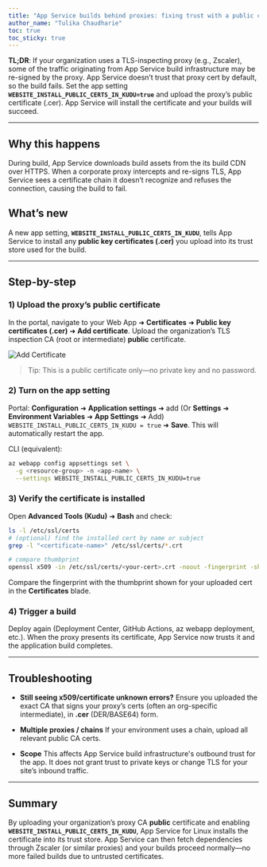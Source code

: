 ```yaml
---
title: "App Service builds behind proxies: fixing trust with a public certificate on Azure App Service for Linux"
author_name: "Tulika Chaudharie"
toc: true
toc_sticky: true
---
```


**TL;DR**: If your organization uses a TLS-inspecting proxy (e.g., Zscaler), some of the traffic originating from App Service build infrastructure may be re-signed by the proxy. App Service doesn’t trust that proxy cert by default, so the build fails.
Set the app setting **`WEBSITE_INSTALL_PUBLIC_CERTS_IN_KUDU=true`** and upload the proxy’s public certificate (.cer). App Service will install the certificate and your builds will succeed.

---

## Why this happens

During build, App Service downloads build assets from the its build CDN over HTTPS. When a corporate proxy intercepts and re-signs TLS, App Service sees a certificate chain it doesn’t recognize and refuses the connection, causing the build to fail.

## What’s new

A new app setting, **`WEBSITE_INSTALL_PUBLIC_CERTS_IN_KUDU`**, tells App Service to install any **public key certificates (.cer)** you upload into its trust store used for the build.

---

## Step-by-step

### 1) Upload the proxy’s public certificate

In the portal, navigate to your Web App ➜ **Certificates** ➜ **Public key certificates (.cer)** ➜ **Add certificate**.
Upload the organization’s TLS inspection CA (root or intermediate) **public** certificate. 

![Add Certificate]({{site.baseurl}}/media/2025/09/add-cert.jpg)

> Tip: This is a public certificate only—no private key and no password.

### 2) Turn on the app setting

Portal: **Configuration** ➜ **Application settings** ➜ add (Or **Settings** ➜ **Environment Variables** ➜ **App Settings** ➜ Add)
`WEBSITE_INSTALL_PUBLIC_CERTS_IN_KUDU = true` ➜ **Save**. This will automatically restart the app.

CLI (equivalent):

```bash
az webapp config appsettings set \
  -g <resource-group> -n <app-name> \
  --settings WEBSITE_INSTALL_PUBLIC_CERTS_IN_KUDU=true
```

### 3) Verify the certificate is installed

Open **Advanced Tools (Kudu)** ➜ **Bash** and check:

```bash
ls -l /etc/ssl/certs
# (optional) find the installed cert by name or subject
grep -l "<certificate-name>" /etc/ssl/certs/*.crt 

# compare thumbprint
openssl x509 -in /etc/ssl/certs/<your-cert>.crt -noout -fingerprint -sha1
```

Compare the fingerprint with the thumbprint shown for your uploaded cert in the **Certificates** blade.

### 4) Trigger a build

Deploy again (Deployment Center, GitHub Actions, az webapp deployment, etc.).
When the proxy presents its certificate, App Service now trusts it and the application build completes.

---

## Troubleshooting

* **Still seeing x509/certificate unknown errors?**
  Ensure you uploaded the exact CA that signs your proxy’s certs (often an org-specific intermediate), in **.cer** (DER/BASE64) form.

* **Multiple proxies / chains**
  If your environment uses a chain, upload all relevant public CA certs.

* **Scope**
  This affects App Service build infrastructure's outbound trust for the app. It does not grant trust to private keys or change TLS for your site’s inbound traffic.

---

## Summary

By uploading your organization’s proxy CA **public** certificate and enabling **`WEBSITE_INSTALL_PUBLIC_CERTS_IN_KUDU`**, App Service for Linux installs the certificate into its trust store. App Service can then fetch dependencies through Zscaler (or similar proxies) and your builds proceed normally—no more failed builds due to untrusted certificates.

